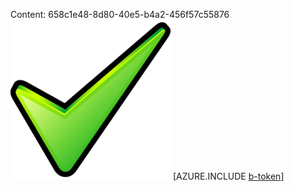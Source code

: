 Content: 658c1e48-8d80-40e5-b4a2-456f57c55876![image](bf42ecdc-f391-4edc-88ba-4d266c2a7754.png)
[AZURE.INCLUDE [b-token](3f9fb250-77eb-4091-8dd8-6dfb46c1208b.md)]
